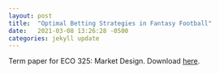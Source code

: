 ```yaml
---
layout: post
title:  "Optimal Betting Strategies in Fantasy Football"
date:   2021-03-08 13:26:28 -0500
categories: jekyll update
---
```


Term paper for ECO 325: Market Design. Download [here](/assets/fantasyfootball.pdf).
